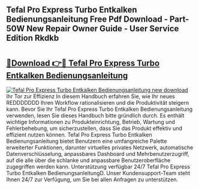 ## Tefal Pro Express Turbo Entkalken Bedienungsanleitung Free Pdf Download - Part-50W New Repair Owner Guide - User Service Edition Rkdkb

# <h2><a href="http://df4s8pj.blite.top/?on=Tefal+Pro+Express+Turbo+Entkalken+Bedienungsanleitung">🔗Download 👉🔴 Tefal Pro Express Turbo Entkalken Bedienungsanleitung</a></h2>

[![Tefal Pro Express Turbo Entkalken Bedienungsanleitung new download](https://i.imgur.com/lujVjoI.png)](http://df4s8pj.blite.top/?on=Tefal+Pro+Express+Turbo+Entkalken+Bedienungsanleitung)
Ihr Tor zur Effizienz In diesem Handbuch erfahren Sie, wie Ihr neues REDDDDDDD Ihren Workflow rationalisieren und die Produktivität steigern kann. Bevor Sie Ihr Tefal Pro Express Turbo Entkalken Bedienungsanleitung verwenden, lesen Sie dieses Handbuch bitte gründlich durch. Es enthält wichtige Informationen zu Produkteinrichtung, Betrieb, Wartung und Fehlerbehebung, um sicherzustellen, dass Sie das Produkt effektiv und effizient nutzen können. Tefal Pro Express Turbo Entkalken Bedienungsanleitung bietet Benutzern eine umfangreiche Palette erweiterter Funktionen, darunter virtuelles privates Netzwerk, automatische Datenverschlüsselung, anpassbares Dashboard und Mehrbenutzerzugriff, auf die alle über die schlanke und anpassbare Benutzeroberfläche zugegriffen werden kann. Unterstützung verfügbar 24/7 Tefal Pro Express Turbo Entkalken BedienungsanleitungD. Unser Kundensupport-Team steht Ihnen 24/7 zur Verfügung, um Sie bei allen Anfragen zu unterstützen.
